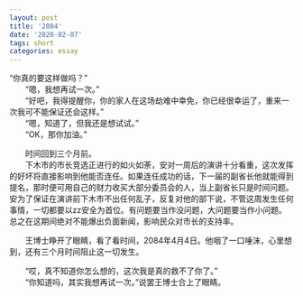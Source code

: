 ```yaml
---
layout: post
title: '2084'
date: '2020-02-07'
tags: short
categories: essay
---
```

“你真的要这样做吗？”<br>
　　“嗯，我想再试一次。”<br>
　　“好吧，我得提醒你，你的家人在这场劫难中幸免，你已经很幸运了，重来一次我可不能保证还会这样。”<br>
　　“嗯，知道了，但我还是想试试。”<br>
　　“OK，那你加油。”<br>

　　时间回到三个月前。<br>
　　下木市的市长竞选正进行的如火如荼，安对一周后的演讲十分看重，这次发挥的好坏将直接影响到他能否连任。如果连任成功的话，下一届的副省长他就能得到提名，那时便可用自己的财力收买大部分委员会的人，当上副省长只是时间问题。安为了保证在演讲前下木市不出任何乱子，反复对他的部下说，不管这周发生任何事情，一切都要以zz安全为首位。有问题要当作没问题，大问题要当作小问题。总之在这期间绝对不能爆出负面新闻，影响民众对市长的支持率。<br>

　　王博士睁开了眼睛，看了看时间，2084年4月4日。他咽了一口唾沫，心里想到，还有三个月时间阻止这一切发生。<br>


　　“哎，真不知道你怎么想的，这次我是真的救不了你了。”<br>
　　“你知道吗，其实我想再试一次。”说罢王博士合上了眼睛。<br>